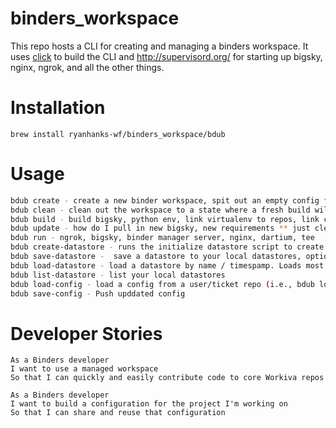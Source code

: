 # binders_workspace

This repo hosts a CLI for creating and managing a binders workspace. It uses [click](http://click.pocoo.org/5/) to build the CLI and http://supervisord.org/ for starting up bigsky, nginx, ngrok, and all the other things.

# Installation
`brew install ryanhanks-wf/binders_workspace/bdub`

# Usage
```sh
bdub create - create a new binder workspace, spit out an empty config file with a sample config, create the gist to store the config
bdub clean - clean out the workspace to a state where a fresh build will succeed
bdub build - build bigsky, python env, link virtualenv to repos, link client side repos, build binder manager, doc viewer, binder manager admin
bdub update - how do I pull in new bigsky, new requirements ** just clean and build
bdub run - ngrok, bigsky, binder manager server, nginx, dartium, tee
bdub create-datastore - runs the initialize datastore script to create a new datastore for your workspace
bdub save-datastore -  save a datastore to your local datastores, optionally providing a name
bdub load-datastore - load a datastore by name / timespamp. Loads most recently saved by default
bdub list-datastore - list your local datastores
bdub load-config - load a config from a user/ticket repo (i.e., bdub load-config ryanhanks-wf/BINDERS-379)
bdub save-config - Push upddated config
```

# Developer Stories

~~~
As a Binders developer
I want to use a managed workspace
So that I can quickly and easily contribute code to core Workiva repos
~~~

~~~
As a Binders developer
I want to build a configuration for the project I'm working on
So that I can share and reuse that configuration
~~~

